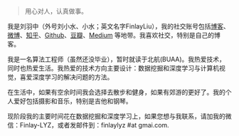 > 用心对人，认真做事。

我是刘羽中（外号刘小水、小水；英文名字FinlayLiu），我的社交账号包括[博客](https://finlayliu.com)、[微博](weibo.com/873242287)、[知乎](https://www.zhihu.com/people/finlayliu)、[Github](http://github.com/finlay-liu)、[豆瓣](https://www.douban.com/people/finlayliu/)、[Medium](https://medium.com/@finlaylyz) 等地带。我喜欢社交，特别是自己的博客。

我是一名算法工程师（虽然还没毕业），暂时就读于北航(BUAA)。我热爱技术，同时也热爱生活。我热爱的技术方向主要设计：数据挖掘和深度学习与计算机视觉，喜爱深度学习的解决问题的方法。

在生活中，如果有空余时间我会选择去散步和健身，如果有郊游的更好了。我的个人爱好包括摄影和音乐，特别是吉他和钢琴。

现阶段我的主要时间花在数据挖掘和深度学习上，如果您想与我联系，请加我的微信：Finlay-LYZ，或者发邮件到：finlaylyz #at gmai.com.
